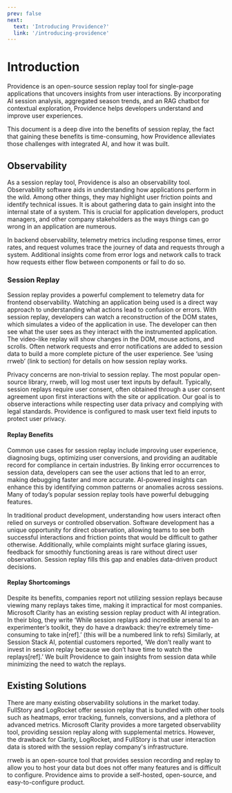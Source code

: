 ```yaml
---
prev: false
next:
  text: 'Introducing Providence?'
  link: '/introducing-providence'
---
```


# Introduction

Providence is an open-source session replay tool for single-page applications that uncovers insights from user interactions. By incorporating AI session analysis, aggregated season trends, and an RAG chatbot for contextual exploration, Providence helps developers understand and improve user experiences.

This document is a deep dive into the benefits of session replay, the fact that gaining these benefits is time-consuming, how Providence alleviates those challenges with integrated AI, and how it was built.

## Observability

As a session replay tool, Providence is also an observability tool. Observability software aids in understanding how applications perform in the wild. Among other things, they may highlight user friction points and identify technical issues.  It is about gathering data to gain insight into the internal state of a system. This is crucial for application developers, product managers, and other company stakeholders as the ways things can go wrong in an application are numerous. 

In backend observability, telemetry metrics including response times, error rates, and request volumes trace the journey of data and requests through a system. Additional insights come from error logs and network calls to track how requests either flow between components or fail to do so. 

### Session Replay

Session replay provides a powerful complement to telemetry data for frontend observability. 
Watching an application being used is a direct way approach to understanding what actions lead to confusion or errors. With session replay, developers can watch a reconstruction of the DOM states, which simulates a video of the application in use. The developer can then see what the user sees as they interact with the instrumented application. The video-like replay will show changes in the DOM, mouse actions, and scrolls. Often network requests and error notifications are added to session data to build a more complete picture of the user experience. See ‘using rrweb’ (link to section) for details on how session replay works.

Privacy concerns are non-trivial to session replay. The most popular open-source library, rrweb, will log most user text inputs by default. Typically, session replays require user consent, often obtained through a user consent agreement upon first interactions with the site or application.  Our goal is to observe interactions while respecting user data privacy and complying with legal standards. Providence is configured to mask user text field inputs to protect user privacy.

#### Replay Benefits

Common use cases for session replay include improving user experience, diagnosing bugs, optimizing user conversions, and providing an auditable record for compliance in certain industries. By linking error occurrences to session data, developers can see the user actions that led to an error, making debugging faster and more accurate. AI-powered insights can enhance this by identifying common patterns or anomalies across sessions. Many of today’s popular session replay tools have powerful debugging features.

In traditional product development, understanding how users interact often relied on surveys or controlled observation. Software development has a unique opportunity for direct observation, allowing teams to see both successful interactions and friction points that would be difficult to gather otherwise. Additionally, while complaints might surface glaring issues, feedback for smoothly functioning areas is rare without direct user observation. Session replay fills this gap and enables data-driven product decisions.

#### Replay Shortcomings

Despite its benefits, companies report not utilizing session replays because viewing many replays takes time, making it impractical for most companies. Microsoft Clarity has an existing session replay product with AI integration. In their blog, they write ‘While session replays add incredible arsenal to an experimenter’s toolkit, they do have a drawback: they’re extremely time-consuming to take in[ref].’ (this will be a numbered link to refs) Similarly, at Session Stack AI, potential customers reported, ‘We don’t really want to invest in session replay because we don’t have time to watch the replays[ref].’  We built Providence to gain insights from session data while minimizing the need to watch the replays. 

## Existing Solutions

There are many existing observability solutions in the market today. FullStory and LogRocket offer session replay that is bundled with other tools such as heatmaps, error tracking, funnels, conversions, and a plethora of advanced metrics. Microsoft Clarity provides a more targeted observability tool, providing session replay along with supplemental metrics. However, the drawback for Clarity, LogRocket, and FullStory is that user interaction data is stored with the session replay company's infrastructure. 

rrweb is an open-source tool that provides session recording and replay to allow you to host your data but does not offer many features and is difficult to configure. Providence aims to provide a self-hosted, open-source, and easy-to-configure product.
